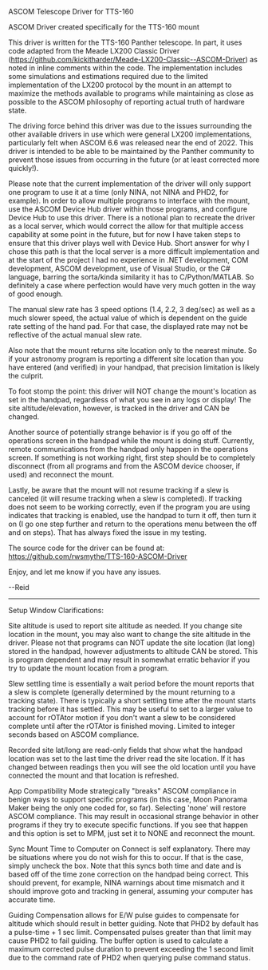 ASCOM Telescope Driver for TTS-160

ASCOM Driver created specifically for the TTS-160 mount

This driver is written for the TTS-160 Panther telescope.  In part, it uses code adapted from the Meade LX200 Classic Driver (https://github.com/kickitharder/Meade-LX200-Classic--ASCOM-Driver) as noted in inline comments within the code.  The implementation includes some simulations and estimations required due to the limited implementation of the LX200 protocol by the mount in an attempt to maximize the methods available to programs while maintaining as close as possible to the ASCOM philosophy of reporting actual truth of hardware state.

The driving force behind this driver was due to the issues surrounding the other available drivers in use which were general LX200 implementations, particularly felt when ASCOM 6.6 was released near the end of 2022.  This driver is intended to be able to be maintained by the Panther community to prevent those issues from occurring in the future (or at least corrected more quickly!).

Please note that the current implementation of the driver will only support one program to use it at a time (only NINA, not NINA and PHD2, for example).  In order to allow multiple programs to interface with the mount, use the ASCOM Device Hub driver within those programs, and configure Device Hub to use this driver.  There is a notional plan to recreate the driver as a local server, which would correct the allow for that multiple access capability at some point in the future, but for now I have taken steps to ensure that this driver plays well with Device Hub.  Short answer for why I chose this path is that the local server is a more difficult implementation and at the start of the project I had no experience in .NET development, COM development, ASCOM development, use of Visual Studio, or the C# language, barring the sorta/kinda similarity it has to C/Python/MATLAB.  So definitely a case where perfection would have very much gotten in the way of good enough.

The manual slew rate has 3 speed options (1.4, 2.2, 3 deg/sec) as well as a much slower speed, the actual value of which is dependent on the guide rate setting of the hand pad.  For that case, the displayed rate may not be reflective of the actual manual slew rate.

Also note that the mount returns site location only to the nearest minute.  So if your astronomy program is reporting a different site location than you have entered (and verified) in your handpad, that precision limitation is likely the culprit.

To foot stomp the point: this driver will NOT change the mount's location as set in the handpad, regardless of what you see in any logs or display!  The site altitude/elevation, however, is tracked in the driver and CAN be changed.

Another source of potentially strange behavior is if you go off of the operations screen in the handpad while the mount is doing stuff.  Currently, remote communications from the handpad only happen in the operations screen.  If something is not working right, first step should be to completely disconnect (from all programs and from the ASCOM device chooser, if used) and reconnect the mount.

Lastly, be aware that the mount will not resume tracking if a slew is canceled (it will resume tracking when a slew is completed).  If tracking does not seem to be working correctly, even if the program you are using indicates that tracking is enabled, use the handpad to turn it off, then turn it on (I go one step further and return to the operations menu between the off and on steps).  That has always fixed the issue in my testing.

The source code for the driver can be found at: https://github.com/rwsmythe/TTS-160-ASCOM-Driver

Enjoy, and let me know if you have any issues.

--Reid

----------------------------------------

Setup Window Clarifications:

Site altitude is used to report site altitude as needed.  If you change site location in the mount, you may also want to change the site altitude in the driver.  Please not that programs can NOT update the site location (lat long) stored in the handpad, however adjustments to altitude CAN be stored.  This is program dependent and may result in somewhat erratic behavior if you try to update the mount location from a program.

Slew settling time is essentially a wait period before the mount reports that a slew is complete (generally determined by the mount returning to a tracking state).  There is typically a short settling time after the mount starts tracking before it has settled.  This may be useful to set to a larger value to account for rOTAtor motion if you don't want a slew to be considered complete until after the rOTAtor is finished moving.  Limited to integer seconds based on ASCOM compliance.

Recorded site lat/long are read-only fields that show what the handpad location was set to the last time the driver read the site location.  If it has changed between readings then you will see the old location until you have connected the mount and that location is refreshed.

App Compatibility Mode strategically "breaks" ASCOM compliance in benign ways to support specific programs (in this case, Moon Panorama Maker being the only one coded for, so far).  Selecting 'none' will restore ASCOM compliance.  This may result in occasional strange behavior in other programs if they try to execute specific functions.  If you see that happen and this option is set to MPM, just set it to NONE and reconnect the mount.

Sync Mount Time to Computer on Connect is self explanatory.  There may be situations where you do not wish for this to occur.  If that is the case, simply uncheck the box.  Note that this syncs both time and date and is based off of the time zone correction on the handpad being correct.  This should prevent, for example, NINA warnings about time mismatch and it should improve goto and tracking in general, assuming your computer has accurate time.

Guiding Compensation allows for E/W pulse guides to compensate for altitude which should result in better guiding.  Note that PHD2 by default has a pulse-time + 1 sec limit.  Compensated pulses greater than that limit may cause PHD2 to fail guiding.  The buffer option is used to calculate a maximum corrected pulse duration to prevent exceeding the 1 second limit due to the command rate of PHD2 when querying pulse command status.
